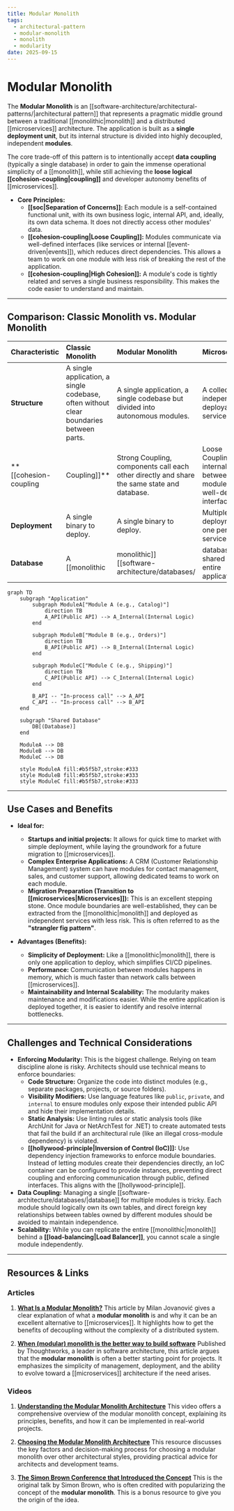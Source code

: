 ```yaml
---
title: Modular Monolith
tags:
  - architectural-pattern
  - modular-monolith
  - monolith
  - modularity
date: 2025-09-15
---
```

# Modular Monolith

The **Modular Monolith** is an [[software-architecture/architectural-patterns/|architectural pattern]] that represents a pragmatic middle ground between a traditional [[monolithic|monolith]] and a distributed [[microservices]] architecture. The application is built as a **single deployment unit**, but its internal structure is divided into highly decoupled, independent **modules**.

The core trade-off of this pattern is to intentionally accept **data coupling** (typically a single database) in order to gain the immense operational simplicity of a [[monolith]], while still achieving the **loose logical [[cohesion-coupling|coupling]]** and developer autonomy benefits of [[microservices]].

* **Core Principles:**
    * **[[soc|Separation of Concerns]]:** Each module is a self-contained functional unit, with its own business logic, internal API, and, ideally, its own data schema. It does not directly access other modules' data.
    * **[[cohesion-coupling|Loose Coupling]]:** Modules communicate via well-defined interfaces (like services or internal [[event-driven|events]]), which reduces direct dependencies. This allows a team to work on one module with less risk of breaking the rest of the application.
    * **[[cohesion-coupling|High Cohesion]]:** A module's code is tightly related and serves a single business responsibility. This makes the code easier to understand and maintain.

---

## Comparison: Classic Monolith vs. Modular Monolith

| Characteristic | Classic Monolith | Modular Monolith | Microservices |
| :--- | :--- | :--- | :--- |
| **Structure** | A single application, a single codebase, often without clear boundaries between parts. | A single application, a single codebase but divided into autonomous modules. | A collection of independent, deployable services. |
| **[[cohesion-coupling|Coupling]]** | Strong Coupling, components call each other directly and share the same state and database. | Loose Coupling internally between modules via well-defined interfaces. | Loose Coupling between services, communication over the network (e.g., REST, gRPC). |
| **Deployment** | A single binary to deploy. | A single binary to deploy. | Multiple deployments, one per service. |
| **Database** | A [[monolithic|monolithic]] [[software-architecture/databases/|database]] shared by the entire application. | A single database, but each module is responsible for its own data schema. Discipline is required to manage this. | Each microservice has its own database. |

```mermaid
graph TD
    subgraph "Application"
        subgraph ModuleA["Module A (e.g., Catalog)"]
            direction TB
            A_API(Public API) --> A_Internal(Internal Logic)
        end

        subgraph ModuleB["Module B (e.g., Orders)"]
            direction TB
            B_API(Public API) --> B_Internal(Internal Logic)
        end

        subgraph ModuleC["Module C (e.g., Shipping)"]
            direction TB
            C_API(Public API) --> C_Internal(Internal Logic)
        end

        B_API -- "In-process call" --> A_API
        C_API -- "In-process call" --> B_API
    end

    subgraph "Shared Database"
        DB[(Database)]
    end

    ModuleA --> DB
    ModuleB --> DB
    ModuleC --> DB

    style ModuleA fill:#b5f5b7,stroke:#333
    style ModuleB fill:#b5f5b7,stroke:#333
    style ModuleC fill:#b5f5b7,stroke:#333
```

---

## Use Cases and Benefits

* **Ideal for:**
    * **Startups and initial projects:** It allows for quick time to market with simple deployment, while laying the groundwork for a future migration to [[microservices]].
    * **Complex Enterprise Applications:** A CRM (Customer Relationship Management) system can have modules for contact management, sales, and customer support, allowing dedicated teams to work on each module.
    * **Migration Preparation (Transition to [[microservices|Microservices]]):** This is an excellent stepping stone. Once module boundaries are well-established, they can be extracted from the [[monolithic|monolith]] and deployed as independent services with less risk. This is often referred to as the **"strangler fig pattern"**.

* **Advantages (Benefits):**
    * **Simplicity of Deployment:** Like a [[monolithic|monolith]], there is only one application to deploy, which simplifies CI/CD pipelines.
    * **Performance:** Communication between modules happens in memory, which is much faster than network calls between [[microservices]].
    * **Maintainability and Internal Scalability:** The modularity makes maintenance and modifications easier. While the entire application is deployed together, it is easier to identify and resolve internal bottlenecks.

--- 

## Challenges and Technical Considerations

* **Enforcing Modularity:** This is the biggest challenge. Relying on team discipline alone is risky. Architects should use technical means to enforce boundaries:
    *   **Code Structure:** Organize the code into distinct modules (e.g., separate packages, projects, or source folders).
    *   **Visibility Modifiers:** Use language features like `public`, `private`, and `internal` to ensure modules only expose their intended public API and hide their implementation details.
    *   **Static Analysis:** Use linting rules or static analysis tools (like ArchUnit for Java or NetArchTest for .NET) to create automated tests that fail the build if an architectural rule (like an illegal cross-module dependency) is violated.
    *   **[[hollywood-principle|Inversion of Control (IoC)]]:** Use dependency injection frameworks to enforce module boundaries. Instead of letting modules create their dependencies directly, an IoC container can be configured to provide instances, preventing direct coupling and enforcing communication through public, defined interfaces. This aligns with the [[hollywood-principle]].
* **Data Coupling:** Managing a single [[software-architecture/databases/|database]] for multiple modules is tricky. Each module should logically own its own tables, and direct foreign key relationships between tables owned by different modules should be avoided to maintain independence.
* **Scalability:** While you can replicate the entire [[monolithic|monolith]] behind a **[[load-balancing|Load Balancer]]**, you cannot scale a single module independently.
---

## **Resources & Links**

### **Articles**

1.  **[What Is a Modular Monolith?](https://www.milanjovanovic.tech/blog/what-is-a-modular-monolith)**
    This article by Milan Jovanović gives a clear explanation of what a **modular monolith** is and why it can be an excellent alternative to [[microservices]]. It highlights how to get the benefits of decoupling without the complexity of a distributed system.

2.  **[When (modular) monolith is the better way to build software](https://www.thoughtworks.com/insights/blog/microservices/modular-monolith-better-way-build-software)**
    Published by Thoughtworks, a leader in software architecture, this article argues that the **modular monolith** is often a better starting point for projects. It emphasizes the simplicity of management, deployment, and the ability to evolve toward a [[microservices]] architecture if the need arises.

### **Videos**

1.  **[Understanding the Modular Monolith Architecture](https://www.youtube.com/watch?v=ikuu3QIuJuc)**
    This video offers a comprehensive overview of the modular monolith concept, explaining its principles, benefits, and how it can be implemented in real-world projects.

2.  **[Choosing the Modular Monolith Architecture](https://www.youtube.com/watch?v=Xo3rsiZYsJQ&list=PLYpjLpq5ZDGvOGMF2tIHEkPKf7_5tXwr4)**
    This resource discusses the key factors and decision-making process for choosing a modular monolith over other architectural styles, providing practical advice for architects and development teams.

3.  **[The Simon Brown Conference that Introduced the Concept](https://www.youtube.com/watch?v=5OjqD-ow8GE)**
    This is the original talk by Simon Brown, who is often credited with popularizing the concept of the **modular monolith**. This is a bonus resource to give you the origin of the idea.